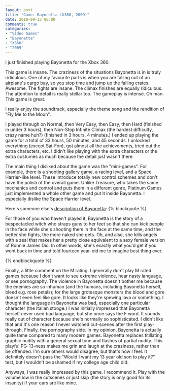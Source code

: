 ```yaml
---
layout: post
title: "Game: Bayonetta (X360, 2009)"
date: 2010-09-13 00:00
comments: true
categories:
- "Video Games"
- "Bayonetta"
- "X360"
- "2009"
---
```


I just finished playing Bayonetta for the Xbox 360.

This game is insane. The craziness of the situations Bayonetta
is in is truly ridiculous. One of my favourite parts is when you
are falling out of an airplane's cargo bay, so you stop time and
jump up the falling crates. Awesome. The fights are insane. The
climax finishes are equally ridiculous. The attention to detail is
really stellar too. The gameplay is intense. Oh man. This game is
great.

I really enjoy the soundtrack, especially the theme song and
the rendition of "Fly Me to the Moon".

I played through on Normal, then Very Easy, then Easy, then
Hard (finished in under 3 hours), then Non-Stop Infinite Climax
(the hardest difficulty, crazy name huh?) (finished in 3 hours, 4
minutes.) I ended up playing the game for a total of 33 hours, 50
minutes, and 45 seconds. I unlocked everything (except Sai-Fon),
got almost all the achievements, tried out the extra characters,
etc. I didn't like playing with the extra characters or the extra
costumes as much because the detail just wasn't there.

The main thing I disliked about the game was the
"mini-games". For example, there is a shooting gallery game, a
racing level, and a Space Harrier-like level. These introduce
totally new control schemes and don't have the polish of the
overall game. Unlike Treasure, who takes the same mechanics and
control and puts them in a different genre, Platinum Games just
implemented a whole other game and put it inside Bayonetta. I
especially dislike the Space Harrier level.

Here's someone else's [description of Bayonetta](http://www.comicsalliance.com/2010/09/09/10-video-games-that-should-be-comics/):
{% blockquote %}

For those of you who haven't played it, Bayonetta is the story of
a bespectacled witch who straps guns to her feet so that she can
kick people in the face while she's shooting them in the face at
the same time, and the better she fights, the more naked she
gets. Oh, and also, she kills angels with a zeal that makes her a
pretty close equivalent to a sexy female version of Ronnie James
Dio. In other words, she's exactly what you'd get if you went back
in time and told fourteen year-old me to imagine best thing
ever.

{% endblockquote %}

Finally, a little comment on the M rating. I generally don't
play M rated games because I don't want to see extreme violence,
hear nasty language, or see pornography. The violence in Bayonetta
doesn't bother me because the enemies are so inhuman (and the
humans, including Bayonetta herself, bleed e.g. rose petals); for
the large grotesque monsters the blood and gore doesn't even feel
like gore. It looks like they're spewing lava or something. I
thought the language in Bayonetta was bad, especially one
particular character (the Italian stooge.) I was initially
impressed that Bayonetta herself never used bad language, but she
once says the F word. It sounds really out of character because
she's normally so sophisticated. I didn't like that and it's one
reason I never watched cut-scenes after the first
play-through. Finally, the pornography side. In my opinion,
Bayonetta is actually quite tame compared to many modern
games. Bayonetta replaces titillating graphic nudity with a
general sexual tone and flashes of partial nudity. This playful
PG-13-ness makes me grin and laugh at the craziness, rather than
be offended. I'm sure others would disagree, but that's how I
feel. It definitely doesn't pass the "Would I want my 13 year old
son to play it?" test, but I wouldn't be ashamed if my college age
child did.

Anyways, I was really impressed by this game. I recommend
it. Play with the volume low in the cutscenes or just skip (the
story is only good for its insanity) if your ears are like
mine.
